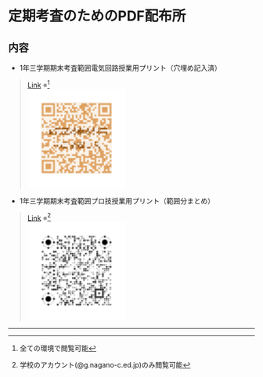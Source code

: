 # 定期考査のためのPDF配布所

## 内容
- 1年三学期期末考査範囲電気回路授業用プリント（穴埋め記入済）
> [Link](./1nen/3ki-denki/index.html) ※[^1]  
> <img src="./1nen/3ki-denki/QRcode_C3.svg" width="200px">

- 1年三学期期末考査範囲プロ技授業用プリント（範囲分まとめ）
> [Link](./1nen/3ki-progi/index.html) ※[^2]  
> <img src="./1nen/3ki-progi/QRcode_A3.svg" width="200px">

- - -

[^1]: 全ての環境で閲覧可能
[^2]: 学校のアカウント(@g.nagano-c.ed.jp)のみ閲覧可能